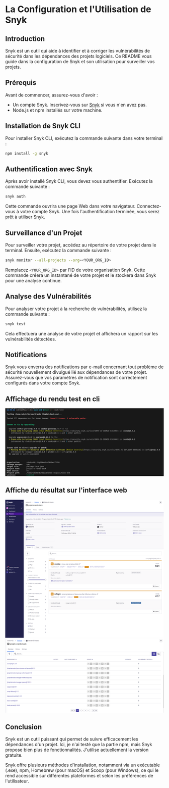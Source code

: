 # La Configuration et l'Utilisation de Snyk

## Introduction

Snyk est un outil qui aide à identifier et à corriger les vulnérabilités de sécurité dans les dépendances des projets logiciels. Ce README vous guide dans la configuration de Snyk et son utilisation pour surveiller vos projets.

## Prérequis

Avant de commencer, assurez-vous d'avoir :

- Un compte Snyk. Inscrivez-vous sur [Snyk](https://snyk.io/) si vous n'en avez pas.
- Node.js et npm installés sur votre machine.

## Installation de Snyk CLI

Pour installer Snyk CLI, exécutez la commande suivante dans votre terminal :

```bash
npm install -g snyk
```

## Authentification avec Snyk

Après avoir installé Snyk CLI, vous devez vous authentifier. Exécutez la commande suivante :

```bash
snyk auth
```

Cette commande ouvrira une page Web dans votre navigateur. Connectez-vous à votre compte Snyk. Une fois l'authentification terminée, vous serez prêt à utiliser Snyk.

## Surveillance d'un Projet

Pour surveiller votre projet, accédez au répertoire de votre projet dans le terminal. Ensuite, exécutez la commande suivante :

```bash
snyk monitor --all-projects --org=<YOUR_ORG_ID>
```

Remplacez `<YOUR_ORG_ID>` par l'ID de votre organisation Snyk. Cette commande créera un instantané de votre projet et le stockera dans Snyk pour une analyse continue.

## Analyse des Vulnérabilités

Pour analyser votre projet à la recherche de vulnérabilités, utilisez la commande suivante :

```bash
snyk test
```

Cela effectuera une analyse de votre projet et affichera un rapport sur les vulnérabilités détectées.

## Notifications

Snyk vous enverra des notifications par e-mail concernant tout problème de sécurité nouvellement divulgué lié aux dépendances de votre projet. Assurez-vous que vos paramètres de notification sont correctement configurés dans votre compte Snyk.

## Affichage du rendu test en cli

![alt text](image.png)

## Affiche du résultat sur l'interface web

![alt text](screencapture-app-snyk-io-org-sebdev43c-YYgDRkxoGcrZNXbwrfTCPG-project-ce99b76e-c55a-499a-b7f2-31d9ebf0b807-2024-10-14-12_07_58.png)
![alt text](image-1.png)

## Conclusion

Snyk est un outil puissant qui permet de suivre efficacement les dépendances d'un projet. Ici, je n'ai testé que la partie npm, mais Snyk propose bien plus de fonctionnalités. J'utilise actuellement la version gratuite.

Snyk offre plusieurs méthodes d'installation, notamment via un exécutable (.exe), npm, Homebrew (pour macOS) et Scoop (pour Windows), ce qui le rend accessible sur différentes plateformes et selon les préférences de l'utilisateur.
